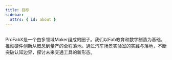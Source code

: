 ```yaml
---
title: 目标
sidebar:
  attrs: { id: about }
---
```


## 


ProFabX是一个由多领域Maker组成的圈子。我们以Fab教育和数字制造为基础，推动硬件创新从概念到量产的全程落地。通过汽车场景实验室的实践与落地，不断突破认知边界，探讨未来交通工具的新形态。



